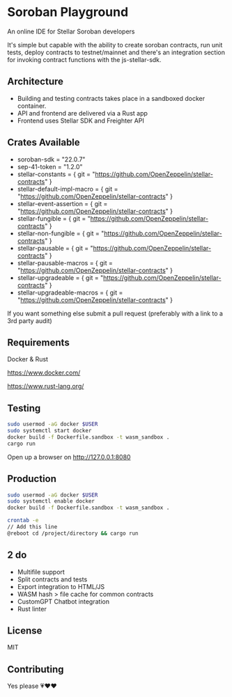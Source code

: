 # Soroban Playground

An online IDE for Stellar Soroban developers

It's simple but capable with the ability to create soroban contracts, run unit tests, deploy contracts to testnet/mainnet and there's an integration section for invoking contract functions with the js-stellar-sdk.

## Architecture

- Building and testing contracts takes place in a sandboxed docker container.
- API and frontend are delivered via a Rust app
- Frontend uses Stellar SDK and Freighter API

## Crates Available

- soroban-sdk = "22.0.7"
- sep-41-token = "1.2.0"
- stellar-constants = { git = "https://github.com/OpenZeppelin/stellar-contracts" }
- stellar-default-impl-macro = { git = "https://github.com/OpenZeppelin/stellar-contracts" }
- stellar-event-assertion = { git = "https://github.com/OpenZeppelin/stellar-contracts" }
- stellar-fungible = { git = "https://github.com/OpenZeppelin/stellar-contracts" }
- stellar-non-fungible = { git = "https://github.com/OpenZeppelin/stellar-contracts" }
- stellar-pausable = { git = "https://github.com/OpenZeppelin/stellar-contracts" }
- stellar-pausable-macros = { git = "https://github.com/OpenZeppelin/stellar-contracts" }
- stellar-upgradeable = { git = "https://github.com/OpenZeppelin/stellar-contracts" }
- stellar-upgradeable-macros = { git = "https://github.com/OpenZeppelin/stellar-contracts" }

If you want something else submit a pull request (preferably with a link to a 3rd party audit)

## Requirements

Docker & Rust

https://www.docker.com/

https://www.rust-lang.org/


## Testing
```bash
sudo usermod -aG docker $USER
sudo systemctl start docker
docker build -f Dockerfile.sandbox -t wasm_sandbox .
cargo run
```
Open up a browser on http://127.0.0.1:8080


## Production
```bash
sudo usermod -aG docker $USER
sudo systemctl enable docker
docker build -f Dockerfile.sandbox -t wasm_sandbox .

crontab -e
// Add this line
@reboot cd /project/directory && cargo run
```

## 2 do
- Multifile support
- Split contracts and tests
- Export integration to HTML/JS
- WASM hash > file cache for common contracts
- CustomGPT Chatbot integration
- Rust linter

## License

MIT

## Contributing

Yes please 💗♥️❤️